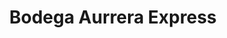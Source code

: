 ---
title: "Bodega Aurrera Express"
url: /nezahualcoyotl/bodega-aurrera-express-avenida-carmelo-perez/
shop: Lebensmittel
---